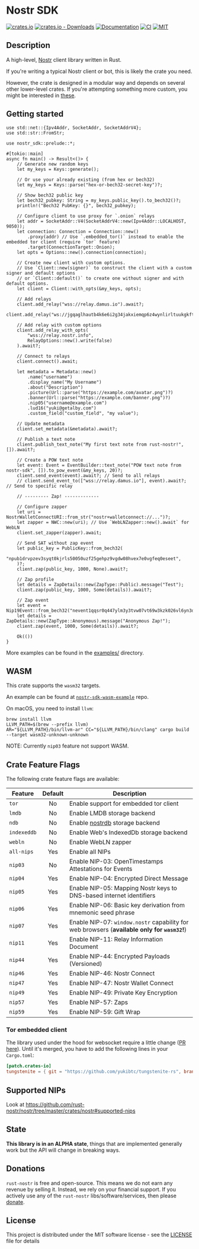# Nostr SDK

[![crates.io](https://img.shields.io/crates/v/nostr-sdk.svg)](https://crates.io/crates/nostr-sdk)
[![crates.io - Downloads](https://img.shields.io/crates/d/nostr-sdk)](https://crates.io/crates/nostr-sdk)
[![Documentation](https://docs.rs/nostr-sdk/badge.svg)](https://docs.rs/nostr-sdk)
[![CI](https://github.com/rust-nostr/nostr/actions/workflows/ci.yml/badge.svg)](https://github.com/rust-nostr/nostr/actions/workflows/ci.yml)
[![MIT](https://img.shields.io/crates/l/nostr-sdk.svg)](../../LICENSE)

## Description

A high-level, [Nostr](https://github.com/nostr-protocol/nostr) client library written in Rust.

If you're writing a typical Nostr client or bot, this is likely the crate you need.

However, the crate is designed in a modular way and depends on several other lower-level crates. 
If you're attempting something more custom, you might be interested in [these](https://github.com/rust-nostr/nostr#project-structure).

## Getting started

```rust,no_run
use std::net::{Ipv4Addr, SocketAddr, SocketAddrV4};
use std::str::FromStr;

use nostr_sdk::prelude::*;

#[tokio::main]
async fn main() -> Result<()> {
    // Generate new random keys
    let my_keys = Keys::generate();

    // Or use your already existing (from hex or bech32)
    let my_keys = Keys::parse("hex-or-bech32-secret-key")?;

    // Show bech32 public key
    let bech32_pubkey: String = my_keys.public_key().to_bech32()?;
    println!("Bech32 PubKey: {}", bech32_pubkey);

    // Configure client to use proxy for `.onion` relays
    let addr = SocketAddr::V4(SocketAddrV4::new(Ipv4Addr::LOCALHOST, 9050));
    let connection: Connection = Connection::new()
        .proxy(addr) // Use `.embedded_tor()` instead to enable the embedded tor client (require `tor` feature)
        .target(ConnectionTarget::Onion);
    let opts = Options::new().connection(connection);

    // Create new client with custom options.
    // Use `Client::new(signer)` to construct the client with a custom signer and default options
    // or `Client::default()` to create one without signer and with default options.
    let client = Client::with_opts(&my_keys, opts);

    // Add relays
    client.add_relay("wss://relay.damus.io").await?;
    client.add_relay("ws://jgqaglhautb4k6e6i2g34jakxiemqp6z4wynlirltuukgkft2xuglmqd.onion").await?;
    
    // Add relay with custom options
    client.add_relay_with_opts(
        "wss://relay.nostr.info", 
        RelayOptions::new().write(false)
    ).await?;

    // Connect to relays
    client.connect().await;

    let metadata = Metadata::new()
        .name("username")
        .display_name("My Username")
        .about("Description")
        .picture(Url::parse("https://example.com/avatar.png")?)
        .banner(Url::parse("https://example.com/banner.png")?)
        .nip05("username@example.com")
        .lud16("yuki@getalby.com")
        .custom_field("custom_field", "my value");

    // Update metadata
    client.set_metadata(&metadata).await?;

    // Publish a text note
    client.publish_text_note("My first text note from rust-nostr!", []).await?;

    // Create a POW text note
    let event: Event = EventBuilder::text_note("POW text note from nostr-sdk", []).to_pow_event(&my_keys, 20)?;
    client.send_event(event).await?; // Send to all relays
    // client.send_event_to(["wss://relay.damus.io"], event).await?; // Send to specific relay

    // --------- Zap! -------------

    // Configure zapper
    let uri = NostrWalletConnectURI::from_str("nostr+walletconnect://...")?;
    let zapper = NWC::new(uri); // Use `WebLNZapper::new().await` for WebLN
    client.set_zapper(zapper).await;

    // Send SAT without zap event
    let public_key = PublicKey::from_bech32(
        "npub1drvpzev3syqt0kjrls50050uzf25gehpz9vgdw08hvex7e0vgfeq0eseet",
    )?;
    client.zap(public_key, 1000, None).await?;

    // Zap profile
    let details = ZapDetails::new(ZapType::Public).message("Test");
    client.zap(public_key, 1000, Some(details)).await?;

    // Zap event
    let event = Nip19Event::from_bech32("nevent1qqsr0q447ylm3y3tvw07vt69w3kzk026vl6yn3dwm9fweay0dw0jttgpz3mhxue69uhhyetvv9ujumn0wd68ytnzvupzq6xcz9jerqgqkldy8lpg7lglcyj4g3nwzy2cs6u70wejdaj7csnjqvzqqqqqqygequ53")?;
    let details = ZapDetails::new(ZapType::Anonymous).message("Anonymous Zap!");
    client.zap(event, 1000, Some(details)).await?;

    Ok(())
}
```

More examples can be found in the [examples/](https://github.com/rust-nostr/nostr/tree/master/crates/nostr-sdk/examples) directory.

## WASM

This crate supports the `wasm32` targets.

An example can be found at [`nostr-sdk-wasm-example`](https://github.com/rust-nostr/nostr-sdk-wasm-example) repo.

On macOS, you need to install `llvm`:

```shell
brew install llvm
LLVM_PATH=$(brew --prefix llvm)
AR="${LLVM_PATH}/bin/llvm-ar" CC="${LLVM_PATH}/bin/clang" cargo build --target wasm32-unknown-unknown
```

NOTE: Currently `nip03` feature not support WASM.

## Crate Feature Flags

The following crate feature flags are available:

| Feature     | Default | Description                                                                                  |
|-------------|:-------:|----------------------------------------------------------------------------------------------|
| `tor`       |   No    | Enable support for embedded tor client                                                       |
| `lmdb`      |   No    | Enable LMDB storage backend                                                                  |
| `ndb`       |   No    | Enable [nostrdb](https://github.com/damus-io/nostrdb) storage backend                        |
| `indexeddb` |   No    | Enable Web's IndexedDb storage backend                                                       |
| `webln`     |   No    | Enable WebLN zapper                                                                          |
| `all-nips`  |   Yes   | Enable all NIPs                                                                              |
| `nip03`     |   No    | Enable NIP-03: OpenTimestamps Attestations for Events                                        |
| `nip04`     |   Yes   | Enable NIP-04: Encrypted Direct Message                                                      |
| `nip05`     |   Yes   | Enable NIP-05: Mapping Nostr keys to DNS-based internet identifiers                          |
| `nip06`     |   Yes   | Enable NIP-06: Basic key derivation from mnemonic seed phrase                                |
| `nip07`     |   Yes   | Enable NIP-07: `window.nostr` capability for web browsers (**available only for `wasm32`!**) |
| `nip11`     |   Yes   | Enable NIP-11: Relay Information Document                                                    |
| `nip44`     |   Yes   | Enable NIP-44: Encrypted Payloads (Versioned)                                                |
| `nip46`     |   Yes   | Enable NIP-46: Nostr Connect                                                                 |
| `nip47`     |   Yes   | Enable NIP-47: Nostr Wallet Connect                                                          |
| `nip49`     |   Yes   | Enable NIP-49: Private Key Encryption                                                        |
| `nip57`     |   Yes   | Enable NIP-57: Zaps                                                                          |
| `nip59`     |   Yes   | Enable NIP-59: Gift Wrap                                                                     |

### Tor embedded client 

The library used under the hood for websocket require a little change ([PR here](https://github.com/snapview/tungstenite-rs/pull/431)).
Until it's merged, you have to add the following lines in your `Cargo.toml`:

```toml
[patch.crates-io]
tungstenite = { git = "https://github.com/yukibtc/tungstenite-rs", branch = "tor" }
```

## Supported NIPs

Look at <https://github.com/rust-nostr/nostr/tree/master/crates/nostr#supported-nips>

## State

**This library is in an ALPHA state**, things that are implemented generally work but the API will change in breaking ways.

## Donations

`rust-nostr` is free and open-source. This means we do not earn any revenue by selling it. Instead, we rely on your financial support. If you actively use any of the `rust-nostr` libs/software/services, then please [donate](https://rust-nostr.org/donate).

## License

This project is distributed under the MIT software license - see the [LICENSE](../../LICENSE) file for details
